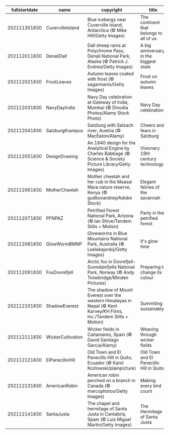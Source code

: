|fullstartdate|name|copyright|title|image|
|--|--|--|--|--|
202111301830|CuvervilleIsland|Blue icebergs near Cuverville Island, Antarctica (© Mike Hill/Getty Images)|The continent that belongs to all of us|![](/en-IN/2021/12/202111301830CuvervilleIsland.jpg)|
202112011830|DenaliDall|Dall sheep rams at Polychrome Pass, Denali National Park, Alaska (© Patrick J. Endres/Getty Images)|A big anniversary in the biggest state|![](/en-IN/2021/12/202112011830DenaliDall.jpg)|
202112021830|FrostLeaves|Autumn leaves coated with frost (© sagarmanis/Getty Images)|Frost on autumn leaves|![](/en-IN/2021/12/202112021830FrostLeaves.jpg)|
202112031830|NavyDayIndia|Navy Day celebration at Gateway of India, Mumbai (© Dinodia Photos/Alamy Stock Photo)|Navy Day celebrations|![](/en-IN/2021/12/202112031830NavyDayIndia.jpg)|
202112041830|SalzburgKrampus|Salzburg with Salzach river, Austria (© MacEaton/Alamy)|Cheers and fears in Salzburg|![](/en-IN/2021/12/202112041830SalzburgKrampus.jpg)|
202112051830|DesignDrawing|An 1840 design for the Analytical Engine by Charles Babbage (© Science & Society Picture Library/Getty Images)|Visionary 19th century technology|![](/en-IN/2021/12/202112051830DesignDrawing.jpg)|
202112061830|MotherCheetah|Mother cheetah and her cub in the Maasai Mara nature reserve, Kenya (© gudkovandrey/Adobe Stock)|Elegant felines of the savannah|![](/en-IN/2021/12/202112061830MotherCheetah.jpg)|
202112071830|PFNPAZ|Petrified Forest National Park, Arizona (© Ian Shive/Tandem Stills + Motion)|Party in the petrified forest|![](/en-IN/2021/12/202112071830PFNPAZ.jpg)|
202112081830|GlowWormBMNP|Glowworms in Blue Mountains National Park, Australia (© Leelakajonkij/Getty Images)|It's glow time|![](/en-IN/2021/12/202112081830GlowWormBMNP.jpg)|
202112091830|FoxDovrefjell|Arctic fox in Dovrefjell-Sunndalsfjella National Park, Norway (© Andy Trowbridge/Minden Pictures)|Preparing to change its colour|![](/en-IN/2021/12/202112091830FoxDovrefjell.jpg)|
202112101830|ShadowEverest|The shadow of Mount Everest over the western Himalayas in Nepal (© Kent Karvey/KH Films, Inc./Tandem Stills + Motion)|Summiting sustainably|![](/en-IN/2021/12/202112101830ShadowEverest.jpg)|
202112111830|WickerCultivation|Wicker fields in Cañamares, Spain (© David Santiago Garcia/Alamy)|Weaving through wicker fields|![](/en-IN/2021/12/202112111830WickerCultivation.jpg)|
202112121830|ElPanecilloHill|Old Town and El Panecillo Hill in Quito, Ecuador (© Karol Kozlowski/plainpicture)|Old Town and El Panecillo Hill in Quito|![](/en-IN/2021/12/202112121830ElPanecilloHill.jpg)|
202112131830|AmericanRobin|American robin perched on a branch in Canada (© marcophotos/Getty Images)|Making every bird count|![](/en-IN/2021/12/202112131830AmericanRobin.jpg)|
202112141830|SantaJusta|The chapel and hermitage of Santa Justa in Cantabria, Spain (© Luis Miguel Martin/Getty Images)|The Hermitage of Santa Justa|![](/en-IN/2021/12/202112141830SantaJusta.jpg)|
